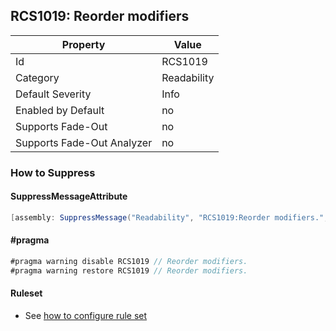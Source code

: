 ## RCS1019: Reorder modifiers

Property | Value
--- | --- 
Id | RCS1019
Category | Readability
Default Severity | Info
Enabled by Default | no
Supports Fade-Out | no
Supports Fade-Out Analyzer | no

### How to Suppress

#### SuppressMessageAttribute

```csharp
[assembly: SuppressMessage("Readability", "RCS1019:Reorder modifiers.", Justification = "<Pending>")]
```

#### \#pragma

```csharp
#pragma warning disable RCS1019 // Reorder modifiers.
#pragma warning restore RCS1019 // Reorder modifiers.
```

#### Ruleset

* See [how to configure rule set](../HowToConfigureAnalyzers.md)
